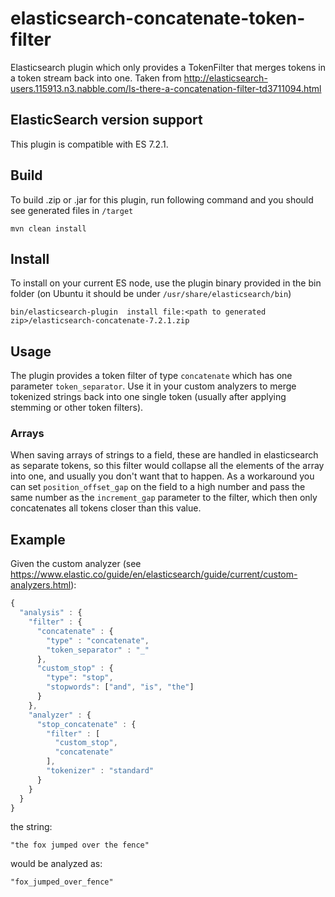 # elasticsearch-concatenate-token-filter
Elasticsearch plugin which only provides a TokenFilter that merges tokens in a token stream back into one. Taken from http://elasticsearch-users.115913.n3.nabble.com/Is-there-a-concatenation-filter-td3711094.html

## ElasticSearch version support
This plugin is compatible with ES 7.2.1. 

## Build
To build .zip or .jar for this plugin, run following command and you should see generated files in `/target`

    mvn clean install

## Install
To install on your current ES node, use the plugin binary provided in the bin folder (on Ubuntu it should be under `/usr/share/elasticsearch/bin`)

    bin/elasticsearch-plugin  install file:<path to generated zip>/elasticsearch-concatenate-7.2.1.zip
    
## Usage
The plugin provides a token filter of type `concatenate` which has one parameter `token_separator`. Use it in your custom analyzers to merge tokenized strings back into one single token (usually after applying stemming or other token filters).
### Arrays
When saving arrays of strings to a field, these are handled in elasticsearch as separate tokens, so this filter would collapse all the elements of the array into one, and usually you don't want that to happen. As a workaround you can set `position_offset_gap` on the field to a high number and pass the same number as the `increment_gap` parameter to the filter, which then only concatenates all tokens closer than this value.

## Example
Given the custom analyzer (see https://www.elastic.co/guide/en/elasticsearch/guide/current/custom-analyzers.html):

```javascript
{
  "analysis" : {
    "filter" : {
      "concatenate" : {
        "type" : "concatenate",
        "token_separator" : "_"
      },
      "custom_stop" : {
        "type": "stop",
        "stopwords": ["and", "is", "the"]
      }
    },
    "analyzer" : {
      "stop_concatenate" : {
        "filter" : [
          "custom_stop",
          "concatenate"
        ],
        "tokenizer" : "standard"
      }
    }
  }
}
```
the string:

    "the fox jumped over the fence"
    
would be analyzed as:

    "fox_jumped_over_fence"
